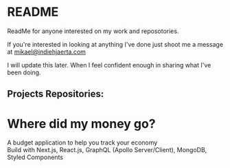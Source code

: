 # README
ReadMe for anyone interested on my work and reposotories.

If you're interested in looking at anything I've done just shoot me a message at mikael@indiehjaerta.com

I will update this later. When I feel confident enough in sharing what I've been doing.

## Projects Repositories:

# Where did my money go?  
A budget application to help you track your economy  
Build with Next.js, React.js, GraphQL (Apollo Server/Client), MongoDB, Styled Components  
